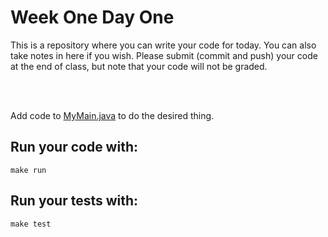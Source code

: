 # Week One Day One

This is a repository where you can write your code for today. You can also take notes in here if you wish. Please submit (commit and push) your code at the end of class, but note that your code will not be graded. 

<br />
<br />

Add code to [MyMain.java](src/main/java/MyMain.java) to do the desired thing.

## Run your code with:
```shell script
make run
```

## Run your tests with:
```shell script
make test
```